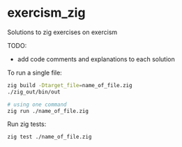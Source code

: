 # exercism_zig
Solutions to zig exercises on exercism

TODO:

* add code comments and explanations to each solution

To run a single file:

```bash
zig build -Dtarget_file=name_of_file.zig
./zig_out/bin/out

# using one command
zig run ./name_of_file.zig
```

Run zig tests:

```bash
zig test ./name_of_file.zig
```